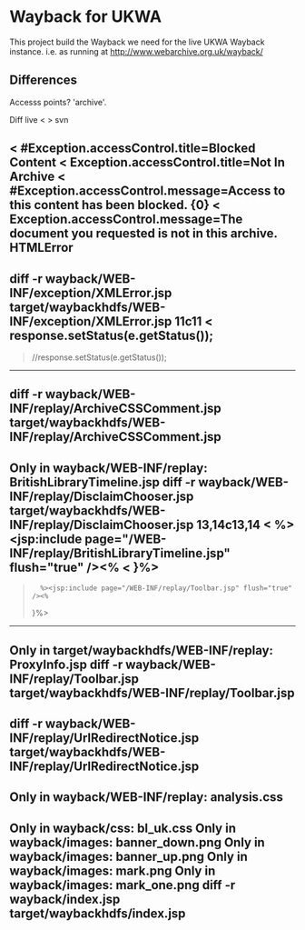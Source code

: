 Wayback for UKWA
================

This project build the Wayback we need for the live UKWA Wayback instance.
  i.e. as running at http://www.webarchive.org.uk/wayback/


Differences
-----------

Accesss points? 'archive'.


Diff live < > svn

< #Exception.accessControl.title=Blocked Content
< Exception.accessControl.title=Not In Archive
< #Exception.accessControl.message=Access to this content has been blocked. {0}
< Exception.accessControl.message=The document you requested is not in this archive.
HTMLError
---
diff -r wayback/WEB-INF/exception/XMLError.jsp target/waybackhdfs/WEB-INF/exception/XMLError.jsp
11c11
< response.setStatus(e.getStatus());
---
> //response.setStatus(e.getStatus());
----
diff -r wayback/WEB-INF/replay/ArchiveCSSComment.jsp target/waybackhdfs/WEB-INF/replay/ArchiveCSSComment.jsp
----
Only in wayback/WEB-INF/replay: BritishLibraryTimeline.jsp
diff -r wayback/WEB-INF/replay/DisclaimChooser.jsp target/waybackhdfs/WEB-INF/replay/DisclaimChooser.jsp
13,14c13,14
<       %><jsp:include page="/WEB-INF/replay/BritishLibraryTimeline.jsp" flush="true" /><%
< }%>
---
>       %><jsp:include page="/WEB-INF/replay/Toolbar.jsp" flush="true" /><%
> }%>
----
Only in target/waybackhdfs/WEB-INF/replay: ProxyInfo.jsp
diff -r wayback/WEB-INF/replay/Toolbar.jsp target/waybackhdfs/WEB-INF/replay/Toolbar.jsp
----
diff -r wayback/WEB-INF/replay/UrlRedirectNotice.jsp target/waybackhdfs/WEB-INF/replay/UrlRedirectNotice.jsp
----
Only in wayback/WEB-INF/replay: analysis.css
----
Only in wayback/css: bl_uk.css
Only in wayback/images: banner_down.png
Only in wayback/images: banner_up.png
Only in wayback/images: mark.png
Only in wayback/images: mark_one.png
diff -r wayback/index.jsp target/waybackhdfs/index.jsp
----
